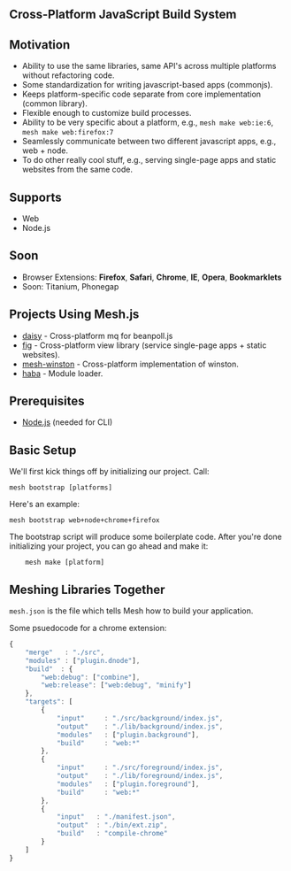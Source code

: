 ## Cross-Platform JavaScript Build System

## Motivation

- Ability to use the same libraries, same API's across multiple platforms without refactoring code.
- Some standardization for writing javascript-based apps (commonjs).
- Keeps platform-specific code separate from core implementation (common library).
- Flexible enough to customize build processes. 
- Ability to be very specific about a platform, e.g., `mesh make web:ie:6`, `mesh make web:firefox:7`
- Seamlessly communicate between two different javascript apps, e.g., web + node.
- To do other really cool stuff, e.g., serving single-page apps and static websites from the same code.

## Supports

- Web 
- Node.js

## Soon

- Browser Extensions: **Firefox**, **Safari**, **Chrome**, **IE**, **Opera**, **Bookmarklets**
- Soon: Titanium, Phonegap

## Projects Using Mesh.js

- [daisy](/crcn/daisy) - Cross-platform mq for beanpoll.js
- [fig](/crcn/fig) - Cross-platform view library (service single-page apps + static websites).
- [mesh-winston](/crcn/mesh-winston) - Cross-platform implementation of winston.
- [haba](/crcn/haba) - Module loader.


## Prerequisites

- [Node.js](http://nodejs.org/) (needed for CLI)

## Basic Setup
	
We'll first kick things off by initializing our project. Call:

	mesh bootstrap [platforms]

Here's an example:

	mesh bootstrap web+node+chrome+firefox

The bootstrap script will produce some boilerplate code. 
After you're done initializing your project, you can go ahead and make it:

```
	mesh make [platform]
```


## Meshing Libraries Together

`mesh.json` is the file which tells Mesh how to build your application. 


Some psuedocode for a chrome extension:

```javascript
{
	"merge"   : "./src",
	"modules" : ["plugin.dnode"],
	"build"  : {
		"web:debug": ["combine"],
		"web:release": ["web:debug", "minify"]
	},
	"targets": [
		{
			"input"     : "./src/background/index.js",
			"output"    : "./lib/background/index.js",
			"modules"   : ["plugin.background"],
			"build"     : "web:*"
		},
		{
			"input"     : "./src/foreground/index.js",
			"output"    : "./lib/foreground/index.js",
			"modules"   : ["plugin.foreground"],
			"build"     : "web:*"
		},
		{
			"input"   : "./manifest.json",
			"output"  : "./bin/ext.zip",
			"build"   : "compile-chrome"
		} 
	]
}
```








